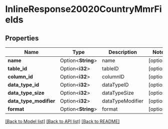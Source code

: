 # InlineResponse20020CountryMmrFields

## Properties

Name | Type | Description | Notes
------------ | ------------- | ------------- | -------------
**name** | Option<**String**> | name | [optional]
**table_id** | Option<**i32**> | tableID | [optional]
**column_id** | Option<**i32**> | columnID | [optional]
**data_type_id** | Option<**i32**> | dataTypeID | [optional]
**data_type_size** | Option<**i32**> | dataTypeSize | [optional]
**data_type_modifier** | Option<**i32**> | dataTypeModifier | [optional]
**format** | Option<**String**> | format | [optional]

[[Back to Model list]](../README.md#documentation-for-models) [[Back to API list]](../README.md#documentation-for-api-endpoints) [[Back to README]](../README.md)


